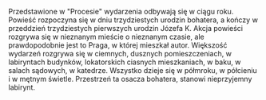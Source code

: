 Przedstawione w "Procesie" wydarzenia odbywają się w ciągu roku. Powieść rozpoczyna się w dniu trzydziestych urodzin bohatera, a kończy w przeddzień trzydziestych pierwszych urodzin Józefa K. Akcja powieści rozgrywa się w nieznanym mieście o nieznanym czasie, ale prawdopodobnie jest to Praga, w której mieszkał autor.
Większość wydarzeń rozgrywa się w ciemnych, dusznych pomieszczeniach, w labiryntach budynków, lokatorskich ciasnych mieszkaniach, w baku, w salach sądowych, w katedrze. Wszystko dzieje się w półmroku, w półcieniu i w mętnym świetle. Przestrzeń ta osacza bohatera, stanowi nieprzyjemny labirynt.